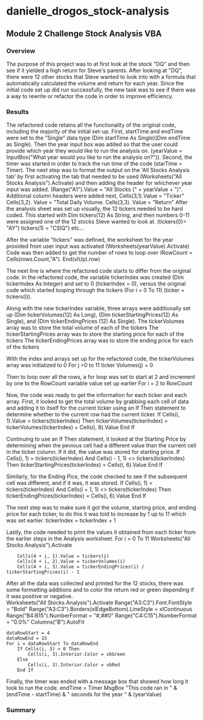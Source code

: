 # danielle_drogos_stock-analysis
## Module 2 Challenge Stock Analysis VBA

### Overview
The purpose of this project was to at first look at the stock "DQ" and then see if it yielded a high return for Steve's parents.
After looking at "DQ", there were 12 other stocks that Steve wanted to look into with a formula that automatically calculated the volume and return for each year. 
Since the initial code set up did run successfully, the new task was to see if there was a way to rewrite or refactor the code in order to improve efficiency. 

### Results
The refactored code retains all the functionality of the original code, including the majority of the initial set-up. First, startTime and endTime were set to the "Single" data type (Dim startTime As Single)(Dim endTime as Single).  Then the year input box was added so that the user could provide which year they would like to run the analysis on. (yearValue = InputBox("What year would you like to run the analysis on?")).
Second, the timer was started in order to track the run time of the code (starTime = Timer).
The next step was to format the output on the 'All Stocks Analysis tab' by first activating the tab that needed to be used (Worksheets("All Stocks Analysis").Activate) and then adding the header for whichever year input was added. (Range("A1").Value = "All Stocks (" + yearValue + ")".
Additional column headers were added next, Cells(3,1).Value = "Ticker" Cells(3,2). Value = "Total Daily Volume. Cells(3,3). Value = "Return"
After the analysis sheet was set up visually, the 12 tickers needed to be hard coded. This started with Dim tickers(12) As String, and then numbers 0-11 were assigned one of the 12 stocks Steve wanted to look at. (tickers(0)= "AY") tickers(1) = "CSIQ") etc...

After the variable "tickers" was defined, the worksheet for the year provided from user input was activated (Worksheets(yearValue).Activate)
Code was then added to get the number of rows to loop over (RowCount = Cells(rows.Count,"A"). End(xlUp).row)

The next line is where the refactored code starts to differ from the original code. In the refactored code, the variable tickerIndex was created (Dim tickerIndex As Integer) and set to 0 (tickerIndex = 0), versus the original code which started looping through the tickers (For i = 0 To 11) (ticker = tickers(i)).

Along with the new tickerIndex variable, three arrays were additionally set up (Dim tickerVolumes(12) As Long), (Dim tickerStartingPrices(12) As Single), and (Dim tickerEndingPrices (12) As Single).
The tickerVolumes array was to store the total volume of each of the tickers
The tickerStartingPrices array was to store the starting price for each of the tickers
The tickerEndingPrices array was to store the ending price for each of the tickers

With the index and arrays set up for the refactored code, the tickerVolumes array was initialized to 0
For j =0 to 11
    ticker Volumes(j) = 0

Then to loop over all the rows, a for loop was set to start at 2 and increment by one to the RowCount variable value set up earlier
For i = 2 to RowCount

Now, the code was ready to get the information for each ticker and each array. First, it looked to get the total volume by grabbing each cell of data and adding it to itself for the current ticker using an If Then statement to determine whether to the current row had the current ticker. 
 If Cells(i, 1).Value = tickers(tickerIndex) Then
            tickerVolumes(tickerIndex) = tickerVolumes(tickerIndex) + Cells(i, 8).Value
       End If

Continuing to use an If Then statement, it looked at the Starting Price by determining when the pevious cell had a different value than the current cell in the ticker column. If it did, the value was stored for starting price.
 If Cells(i, 1) = tickers(tickerIndex) And Cells(i - 1, 1) <> tickers(tickerIndex) Then
            tickerStartingPrices(tickerIndex) = Cells(i, 6).Value
            End If

Similarly, for the Ending Pice, the code checked to see if the subsequent cell was different, and if it was, it was stored. 
  If Cells(i, 1) = tickers(tickerIndex) And Cells(i + 1, 1) <> tickers(tickerIndex) Then
            tickerEndingPrices(tickerIndex) = Cells(i, 6).Value
            End If

The next step was to make sure it got the volume, starting price, and ending price for each ticker, to do this it was told to increase by 1 up to 11 which was set earlier. 
tickerIndex = tickerIndex + 1

Lastly, the code needed to print the values it obtained from each ticker from the earlier steps in the Analysis worksheet.
 For i = 0 To 11
    Worksheets("All Stocks Analysis").Activate
        
        Cells(4 + i, 1).Value = tickers(i)
        Cells(4 + i, 2).Value = tickerVolumes(i)
        Cells(4 + i, 3).Value = tickerEndingPrices(i) / tickerStartingPrices(i) - 1

 After all the data was collected and printed for the 12 stocks, there was some formatting additions and to color the return red or green depending if it was positive or negative.       
Worksheets("All Stocks Analysis").Activate
    Range("A3:C3").Font.FontStyle = "Bold"
    Range("A3:C3").Borders(xlEdgeBottom).LineStyle = xlContinuous
    Range("B4:B15").NumberFormat = "#,##0"
    Range("C4:C15").NumberFormat = "0.0%"
    Columns("B").AutoFit

    dataRowStart = 4
    dataRowEnd = 15
    For i = dataRowStart To dataRowEnd       
        If Cells(i, 3) > 0 Then         
            Cells(i, 3).Interior.Color = vbGreen           
        Else     
            Cells(i, 3).Interior.Color = vbRed      
        End If
Finally, the timer was ended with a message box that showed how long it took to run the code. 
endTime = Timer
    MsgBox "This code ran in " & (endTime - startTime) & " seconds for the year " & (yearValue)

### Summary

